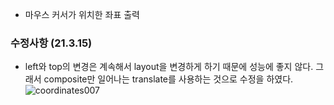 - 마우스 커서가 위치한 좌표 출력

### 수정사항 (21.3.15)

- left와 top의 변경은 계속해서 layout을 변경하게 하기 때문에 성능에 좋지 않다. 그래서 composite만 일어나는 translate를 사용하는 것으로 수정을 하였다.
  ![coordinates007](https://user-images.githubusercontent.com/78066837/111027332-f47d0f80-8432-11eb-85cf-7027b44b196c.gif)
